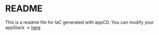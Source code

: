 # README
This is a readme file for IaC generated with appCD.
You can modify your appStack -> [here](http://cloud.stackgen.com/appstacks/3c95495f-c402-47a1-a5ce-0906877d1860)

